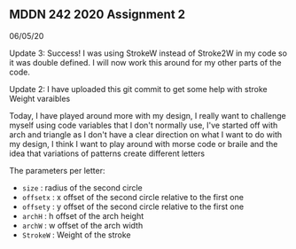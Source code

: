 ## MDDN 242 2020 Assignment 2

06/05/20

Update 3: Success! I was using StrokeW instead of Stroke2W in my code so it was double defined. I will now work this around for my other parts of the code.

Update 2: I have uploaded this git commit to get some help with stroke Weight varaibles

Today, I have played around more with my design, I really want to challenge myself using code variables that I don't normally use, I've started off with arch and triangle as I don't have a clear direction on what I want to do with my design, I think I want to play around with morse code or braile and the idea that variations of patterns create different letters

The parameters per letter:
  * `size` : radius of the second circle
  * `offsetx` : x offset of the second circle relative to the first one
  * `offsety` : y offset of the second circle relative to the first one
  * `archH` : h offset of the arch height
  *	`archW` : w offset of the arch width
  *	`StrokeW` : Weight of the stroke

